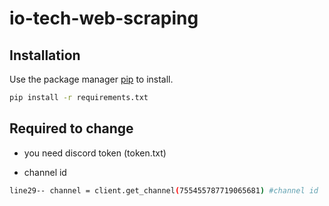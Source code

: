 # io-tech-web-scraping

## Installation

Use the package manager [pip](https://pip.pypa.io/en/stable/) to install.

```bash
pip install -r requirements.txt
```
## Required to change
- you need discord token (token.txt)

- channel id
```bash
line29-- channel = client.get_channel(755455787719065681) #channel id
```

#
